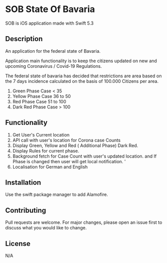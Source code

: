 # SOB State Of Bavaria

SOB is iOS application made with Swift 5.3 

## Description

An application for the federal state of Bavaria.

Application main functionality is to keep the citizens updated on new and upcoming Coronavirus / Covid-19 Regulations.

The federal state of bavaria has decided that restrictions are area based on the 7 days incidence calculated on the basis of 100.000 Citizens per area.

1. Green Phase Case < 35
2. Yellow Phase Case 36 to 50
3. Red  Phase Case 51 to 100
4. Dark Red  Phase Case > 100


## Functionality 

1) Get User's Current location
2) API call with user's location for Corona case Counts 
3) Display Green, Yellow and Red ( Additional Phase) Dark Red. 
4) Display Rules for current phase. 
5) Background fetch for Case Count with user's updated location. and If Phase is changed then user will get local notification. '
6) Localisation for German and English
 

## Installation

Use the swift package manager to add Alamofire.

## Contributing
Pull requests are welcome. For major changes, please open an issue first to discuss what you would like to change.


## License
N/A
